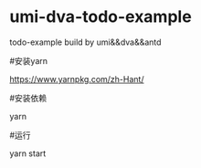 # umi-dva-todo-example
todo-example build by umi&amp;&amp;dva&amp;&amp;antd

#安装yarn

https://www.yarnpkg.com/zh-Hant/

#安装依赖

yarn

#运行

yarn start
